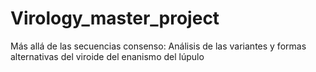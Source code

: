# Virology_master_project
Más allá de las secuencias consenso: Análisis de las variantes y formas alternativas del viroide del enanismo del lúpulo
